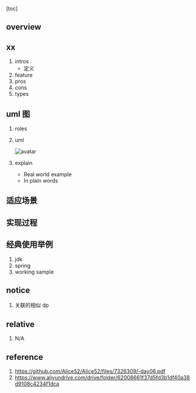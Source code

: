 [toc]

## overview

## xx

1. intros
   - 定义
2. feature
3. pros
4. cons
5. types

## uml 图

1. roles
2. uml

   ![avatar](/static/image/dp/xx-uml.png)

3. explain

   - Real world example
   - In plain words

## 适应场景

## 实现过程

## 经典使用举例

1. jdk
2. spring
3. working sample

## notice

1. 关联的相似 dp

## relative

1. N/A

## reference

1. https://github.com/Alice52/Alice52/files/7326309/-day06.pdf
2. https://www.aliyundrive.com/drive/folder/62008661f37d5fd3b1df40a38d9108c4234f1dca
